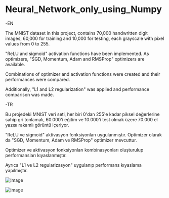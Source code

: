 # Neural_Network_only_using_Numpy

-EN

The MNIST dataset in this project, contains 70,000 handwritten digit images, 60,000 for training and 10,000 for testing, each grayscale with pixel values ​​from 0 to 255.

"ReLU and sigmoid" activation functions have been implemented. As optimizers, "SGD, Momentum, Adam and RMSProp" optimizers are available.

Combinations of optimizer and activation functions were created and their performances were compared.

Additionally, "L1 and L2 regularization" was applied and performance comparison was made.


-TR

Bu projedeki MNIST veri seti, her biri 0'dan 255'e kadar piksel değerlerine sahip gri tonlamalı, 60.000'i eğitim ve 10.000'i test olmak üzere 70.000 el yazısı rakamlı görüntü içeriyor.

"ReLU ve sigmoid" aktivasyon fonksiyonları uygulanmıştır. Optimizer  olarak  da "SGD, Momentum, Adam ve RMSProp" optimizer mevcuttur.

Optimizer ve aktivasyon fonksiyonları kombinasyonları oluşturulup performansları kıyaslanmıştır.

Ayrıca "L1 ve L2 regularizasyon" uygulanıp performans kıyaslama yapılmıştır.



![image](https://github.com/user-attachments/assets/01deb799-fc3d-4849-a93c-23e2a3289a4d)

![image](https://github.com/user-attachments/assets/21920936-2a3c-4d1c-8c01-2ffc58452090)

